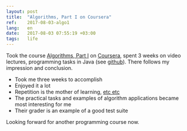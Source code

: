 ```yaml
---
layout: post
title:  "Algorithms, Part I on Coursera"
ref:    2017-08-03-algo1
lang:   en
date:   2017-08-03 07:55:19 +03:00
tags:   life
---
```


Took the course [Algorithms, Part
I](https://www.coursera.org/learn/algorithms-part1) on
[Coursera](https://www.coursera.org/), spent 3 weeks on video lectures,
programming tasks in Java (see [github](https://github.com/sakhnik/coursera_algo1)).
There follows my impression and conclusion.

* Took me three weeks to accomplish
* Enjoyed it a lot
* Repetition is the mother of learning, [etc
etc](https://www.goodreads.com/quotes/887600-repetition-is-the-mother-of-learning-the-father-of-action)
* The practical tasks and examples of algorithm applications became most
interesting for me
* Their grader is an example of a good test suite

Looking forward for another programming course now.
